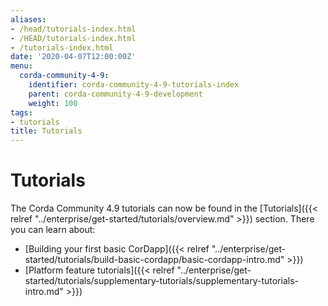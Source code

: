 ```yaml
---
aliases:
- /head/tutorials-index.html
- /HEAD/tutorials-index.html
- /tutorials-index.html
date: '2020-04-07T12:00:00Z'
menu:
  corda-community-4-9:
    identifier: corda-community-4-9-tutorials-index
    parent: corda-community-4-9-development
    weight: 100
tags:
- tutorials
title: Tutorials
---
```



#  Tutorials

The Corda Community 4.9 tutorials can now be found in the [Tutorials]({{< relref "../enterprise/get-started/tutorials/overview.md" >}}) section. There you can learn about:

* [Building your first basic CorDapp]({{< relref "../enterprise/get-started/tutorials/build-basic-cordapp/basic-cordapp-intro.md" >}})
* [Platform feature tutorials]({{< relref "../enterprise/get-started/tutorials/supplementary-tutorials/supplementary-tutorials-intro.md" >}})
